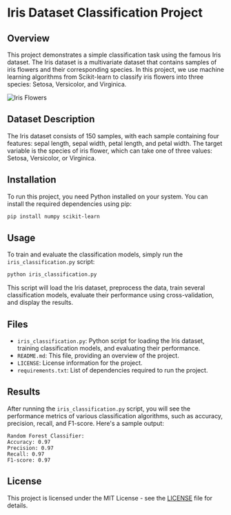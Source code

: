 # Iris Dataset Classification Project

## Overview
This project demonstrates a simple classification task using the famous Iris dataset. The Iris dataset is a multivariate dataset that contains samples of iris flowers and their corresponding species. In this project, we use machine learning algorithms from Scikit-learn to classify iris flowers into three species: Setosa, Versicolor, and Virginica.

![Iris Flowers](images/iris_visual.jpg)

## Dataset Description
The Iris dataset consists of 150 samples, with each sample containing four features: sepal length, sepal width, petal length, and petal width. The target variable is the species of iris flower, which can take one of three values: Setosa, Versicolor, or Virginica.

## Installation
To run this project, you need Python installed on your system. You can install the required dependencies using pip:

```bash
pip install numpy scikit-learn
```

## Usage
To train and evaluate the classification models, simply run the `iris_classification.py` script:

```bash
python iris_classification.py
```

This script will load the Iris dataset, preprocess the data, train several classification models, evaluate their performance using cross-validation, and display the results.

## Files
- `iris_classification.py`: Python script for loading the Iris dataset, training classification models, and evaluating their performance.
- `README.md`: This file, providing an overview of the project.
- `LICENSE`: License information for the project.
- `requirements.txt`: List of dependencies required to run the project.

## Results
After running the `iris_classification.py` script, you will see the performance metrics of various classification algorithms, such as accuracy, precision, recall, and F1-score. Here's a sample output:

```
Random Forest Classifier:
Accuracy: 0.97
Precision: 0.97
Recall: 0.97
F1-score: 0.97
```

## License
This project is licensed under the MIT License - see the [LICENSE](LICENSE) file for details.
